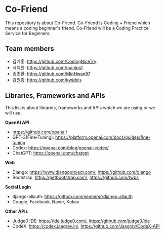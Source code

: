 # Co-Friend
This repository is about Co-Friend. Co-Friend is Coding + Friend which means a coding beginner's friend.
Co-Friend will be a Coding Practice Service for Beginners.

## Team members
* 김기홍: https://github.com/CodingNiceTry
* 서지원: https://github.com/manips1
* 송민환: https://github.com/MinHwan97
* 김원종: https://github.com/kwjdnjs

## Libraries,  Frameworks and APIs
This list is about libraries, frameworks and APIs which we are using or we will use.

**OpenAI API**
* https://github.com/openai/
* GPT-3(Fine-Tuning): https://platform.openai.com/docs/guides/fine-tuning
* Codex: https://openai.com/blog/openai-codex/
* ChatGPT: https://openai.com/chatgpt

**Web**
* Django: https://www.djangoproject.com/, https://github.com/django
* Bootstrap: https://getbootstrap.com/, https://github.com/twbs

**Social Login**
* django-allauth: https://github.com/pennersr/django-allauth
* Google, Facebook, Naver, Kakao

**Other APIs**
* Judge0 IDE: https://ide.judge0.com/, https://github.com/judge0/ide
* CodeX: https://codex.jaagrav.in/, https://github.com/Jaagrav/CodeX-API
